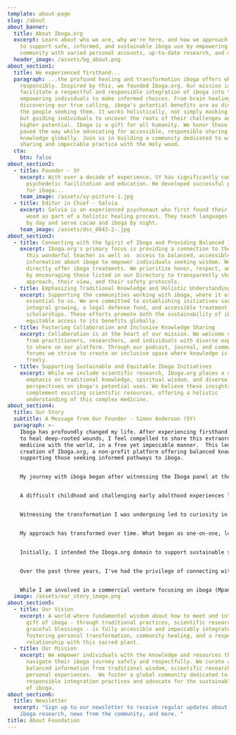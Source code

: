 ```yaml
---
template: about-page
slug: /about
about_banner:
  title: About Iboga.org
  excerpt: Learn about who we are, why we're here, and how we approach our mission
    to support safe, informed, and sustainable iboga use by empowering our
    community with varied personal accounts, up-to-date research, and more.
  header_image: /assets/bg_about.png
about_section1:
  title: We experienced firsthand...
  paragraph: ...the profound healing and transformation iboga offers when used
    responsibly. Inspired by this, we founded Iboga.org. Our mission is to
    facilitate a respectful and responsible integration of iboga into the world,
    empowering individuals to make informed choices. From brain healing to
    discovering our true calling, iboga's potential benefits are as diverse as
    the people seeking them. It works holistically, not simply masking symptoms,
    but guiding individuals to uncover the roots of their challenges and their
    higher potential. Iboga is a gift for all humanity. We honor those who've
    paved the way while advocating for accessible, responsible sharing of this
    knowledge globally. Join us in building a community dedicated to wisdom
    sharing and impeccable practice with the Holy wood.
  cta:
    btn: false
about_section2:
  - title: Founder - SY
    excerpt: With over a decade of experience, SY has significantly contributed to
      psychedelic facilitation and education. He developed successful protocols
      for iboga...
    team_image: /assets/sy-picture-1.jpg
  - title: Editor in Chief - Salvia
    excerpt: Salvia is an experienced psychonaut who first found their way to the
      wood as part of a holistic healing process. They teach languages and music
      by day and serve cacao and iboga by night.
    team_image: /assets/dsc_0842-2-.jpg
about_section3:
  - title: Connecting with the Spirit of Iboga and Providing Balanced Information
    excerpt: Iboga.org's primary focus is providing a connection to the spirit of
      this wonderful teacher as well as  access to balanced, accessible
      information about iboga to empower individuals seeking wisdom. We do not
      directly offer iboga treatments. We prioritize honor, respect, and safety
      by encouraging those listed in our Directory to transparently share their
      approach, their view, and their safety protocols.
  - title: Emphasizing Traditional Knowledge and Holistic Understanding
    excerpt: Supporting the communities working with iboga, where it originates, is
      essential to us. We are committed to establishing initiatives such as
      integral growing, a legal defense fund, and accessible treatment
      scholarships. These efforts promote both the sustainability of iboga and
      equitable access to its benefits globally.
  - title: Fostering Collaboration and Inclusive Knowledge Sharing
    excerpt: Collaboration is at the heart of our mission. We welcome contributions
      from practitioners, researchers, and individuals with diverse experiences
      to share on our platform. Through our podcast, journal, and community
      forums we strive to create an inclusive space where knowledge is shared
      freely.
  - title: Supporting Sustainable and Equitable Iboga Initiatives
    excerpt: While we include scientific research, Iboga.org places a unique
      emphasis on traditional knowledge, spiritual wisdom, and diverse
      perspectives on iboga's potential uses. We believe these insights
      complement existing scientific resources, offering a holistic
      understanding of this complex medicine.
about_section4:
  title: Our Story
  subtitle: A Message from Our Founder - Simon Anderson (SY)
  paragraph: >-
    Iboga has profoundly changed my life. After experiencing firsthand its power
    to heal deep-rooted wounds, I feel compelled to share this extraordinary
    medicine with the world, in a free yet impeccable manner.  This led to the
    creation of Iboga.org, a non-profit platform offering balanced knowledge and
    supporting those seeking informed pathways to iboga.


    My journey with iboga began after witnessing the Iboga panel at the 2013 Khanyisa Conference at WITS university.  After a personal transformative experience with ibogaine, I was drawn to working with the rootbark itself.  With a background in spiritual practice, I approached iboga as a teacher, working with it through both flood doses and microdosing.  These experiences deepened my connection, even guiding me into completing training as a Sangoma.


    A difficult childhood and challenging early adulthood experiences left lasting scars.  While traditional spiritual practices had offered valuable tools, iboga brought a miraculous level of repair. It was as if we traveled back in time to mend those original wounds, transforming my life in unimaginable ways.


    Witnessing the transformation I was undergoing led to curiosity in my friends and community who desired to know more and experience firsthand this medicine, and so I was called into serving ceremony and supplying the wood.  Since beginning service in 2014, I have supported more than 250 people through iboga flood experiences and guided over 500 people through 7-week microdosing programs.


    My approach has transformed over time. What began as one-on-one, low-dose work has evolved into a collaborative model.  I'm honored to serve alongside my wife, herself a profound medicine woman and teacher, supported by our students and those seeking to study our protocols and approach to iboga.


    Initially, I intended the Iboga.org domain to support sustainable sourcing and supply. However, my years of serving the community, coupled with the growing interest in iboga through scientific studies, podcasts, and documentaries, highlighted the pressing need for a broader information platform.


    Over the past three years, I've had the privilege of connecting with others who share a similar mission of responsible knowledge-sharing and advocacy around iboga.  Together, we are entering a new era for Iboga.org.  Our expanded vision is to create a truly global, collaborative resource,  guided by the principles of integrity, inclusivity, and respect for this extraordinary medicine.


    While I am involved in a commercial venture focusing on iboga (Mpande Ethnomedicine), I am committed to ensuring Iboga.org operates with full editorial independence.  We strive for transparency about how my work may intersect with this informational resource.
  image: /assets/our_story_image.png
about_section5:
  - title: Our Vision
    excerpt: A world where fundamental wisdom about how to meet and integrate the
      gift of iboga - through traditional practices, scientific research, and
      graceful blessings - is fully accessible and impeccably integrated by all,
      fostering personal transformation, community healing, and a respectful
      relationship with this sacred plant.
  - title: Our Mission
    excerpt: We empower individuals with the knowledge and resources they need to
      navigate their iboga journey safely and respectfully. We curate and share
      balanced information from traditional wisdom, scientific research, and
      personal experiences.  We foster a global community dedicated to
      responsible integration practices and advocate for the sustainable future
      of iboga.
about_section6:
  title: Newsletter
  excerpt: "Sign up to our newsletter to receive regular updates about the latest
    iboga research, news from the community, and more. "
title: About Foundation
---
```

